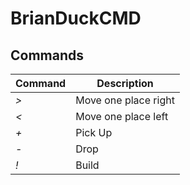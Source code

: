 # BrianDuckCMD
## Commands
Command | Description |
--- | --- |
*>* | Move one place right
*<* | Move one place left
*+* | Pick Up 
*-* | Drop
*!* | Build
